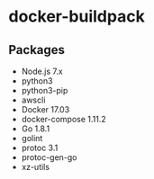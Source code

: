 # docker-buildpack

## Packages

- Node.js 7.x
- python3
- python3-pip
- awscli
- Docker 17.03
- docker-compose 1.11.2
- Go 1.8.1
- golint
- protoc 3.1
- protoc-gen-go
- xz-utils